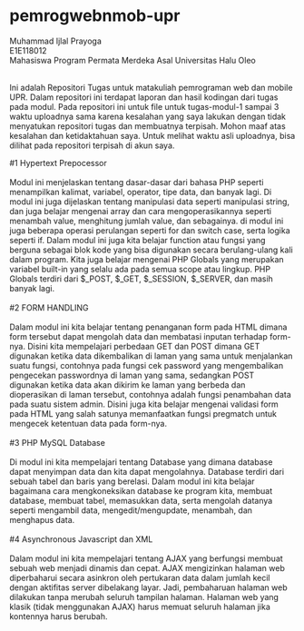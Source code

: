 # pemrogwebnmob-upr
Muhammad Ijlal Prayoga<br>
E1E118012<br>
Mahasiswa Program Permata Merdeka Asal Universitas Halu Oleo<br><br>

Ini adalah Repositori Tugas untuk matakuliah pemrograman web dan mobile UPR. Dalam repositori ini terdapat laporan dan hasil kodingan dari tugas pada modul. Pada repositori ini untuk file untuk tugas-modul-1 sampai 3 waktu uploadnya sama karena kesalahan yang saya lakukan dengan tidak menyatukan repositori tugas dan membuatnya terpisah. Mohon maaf atas kesalahan dan ketidaktahuan saya. Untuk melihat waktu asli uploadnya, bisa dilihat pada repositori terpisah di akun saya.<br>

#1 Hypertext Prepocessor<br>
<br>
Modul ini menjelaskan tentang dasar-dasar dari bahasa PHP seperti menampilkan kalimat, variabel, operator, tipe data, dan banyak lagi. Di modul ini juga dijelaskan tentang manipulasi data seperti manipulasi string, dan juga belajar mengenai array dan cara mengoperasikannya seperti menambah value, menghitung jumlah value, dan sebagainya. di modul ini juga beberapa operasi perulangan seperti for dan switch case, serta logika seperti if. Dalam modul ini juga kita belajar function atau fungsi yang berguna sebagai blok kode yang bisa digunakan secara berulang-ulang kali dalam program. Kita juga belajar mengenai PHP Globals yang merupakan variabel built-in yang selalu ada pada semua scope atau lingkup. PHP Globals terdiri dari $_POST, $_GET, $_SESSION, $_SERVER, dan masih banyak lagi.<br>
<br>
#2 FORM HANDLING<br>
<br>
Dalam modul ini kita belajar tentang penanganan form pada HTML dimana form tersebut dapat mengolah data dan membatasi inputan terhadap form-nya. Disini kita mempelajari perbedaan GET dan POST dimana GET digunakan ketika data dikembalikan di laman yang sama untuk menjalankan suatu fungsi, contohnya pada fungsi cek password yang mengembalikan pengecekan passwordnya di laman yang sama, sedangkan POST digunakan ketika data akan dikirim ke laman yang berbeda dan dioperasikan di laman tersebut, contohnya adalah fungsi penambahan data pada suatu sistem admin. Disini juga kita belajar mengenai validasi form pada HTML yang salah satunya memanfaatkan fungsi pregmatch untuk mengecek ketentuan data pada form-nya.<br><br>
#3 PHP MySQL Database<br>
<br>
Di modul ini kita mempelajari tentang Database yang dimana database dapat menyimpan data dan kita dapat mengolahnya. Database terdiri dari sebuah tabel dan baris yang berelasi. Dalam modul ini kita belajar bagaimana cara mengkoneksikan database ke program kita, membuat database, membuat tabel, memasukkan data, serta mengolah datanya seperti mengambil data, mengedit/mengupdate, menambah, dan menghapus data. <br>
<br>
#4 Asynchronous Javascript dan XML<br>
<br>
Dalam modul ini kita mempelajari tentang AJAX yang berfungsi membuat sebuah web menjadi dinamis dan cepat. AJAX mengizinkan halaman web diperbaharui secara asinkron oleh pertukaran data dalam jumlah kecil dengan aktifitas server dibelakang layar. Jadi, pembaharuan halaman web dilakukan tanpa merubah seluruh tampilan halaman. Halaman web yang klasik (tidak menggunakan AJAX) harus memuat seluruh halaman jika kontennya harus berubah. 
